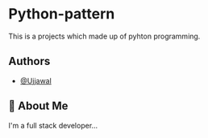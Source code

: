 
# Python-pattern

This is a projects which made up of pyhton programming.


## Authors

- [@Ujjawal](https://github.com/ujjwal-vertex)


## 🚀 About Me
I'm a full stack developer...

